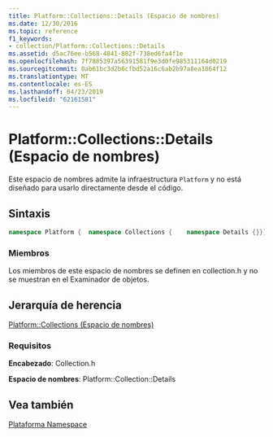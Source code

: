 ```yaml
---
title: Platform::Collections::Details (Espacio de nombres)
ms.date: 12/30/2016
ms.topic: reference
f1_keywords:
- collection/Platform::Collections::Details
ms.assetid: d5ac76ee-b568-4841-882f-738ed6fa4f1e
ms.openlocfilehash: 7f7885397a56391581f9e3d0fe985311164d0219
ms.sourcegitcommit: 0ab61bc3d2b6cfbd52a16c6ab2b97a8ea1864f12
ms.translationtype: MT
ms.contentlocale: es-ES
ms.lasthandoff: 04/23/2019
ms.locfileid: "62161581"
---
```

# <a name="platformcollectionsdetails-namespace"></a>Platform::Collections::Details (Espacio de nombres)

Este espacio de nombres admite la infraestructura `Platform` y no está diseñado para usarlo directamente desde el código.

## <a name="syntax"></a>Sintaxis

```cpp
namespace Platform {  namespace Collections {    namespace Details {}}}
```

### <a name="members"></a>Miembros

Los miembros de este espacio de nombres se definen en collection.h y no se muestran en el Examinador de objetos.

## <a name="inheritance-hierarchy"></a>Jerarquía de herencia

[Platform::Collections (Espacio de nombres)](../cppcx/platform-collections-namespace.md)

### <a name="requirements"></a>Requisitos

**Encabezado**: Collection.h

**Espacio de nombres**: Platform::Collection::Details

## <a name="see-also"></a>Vea también

[Plataforma Namespace](platform-namespace-c-cx.md)
